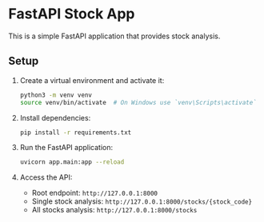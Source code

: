 # FastAPI Stock App

This is a simple FastAPI application that provides stock analysis.

## Setup

1. Create a virtual environment and activate it:

   ```sh
   python3 -m venv venv
   source venv/bin/activate  # On Windows use `venv\Scripts\activate`
   ```

2. Install dependencies:

   ```sh
   pip install -r requirements.txt
   ```

3. Run the FastAPI application:

   ```sh
   uvicorn app.main:app --reload
   ```

4. Access the API:

   - Root endpoint: `http://127.0.0.1:8000`
   - Single stock analysis: `http://127.0.0.1:8000/stocks/{stock_code}`
   - All stocks analysis: `http://127.0.0.1:8000/stocks`

